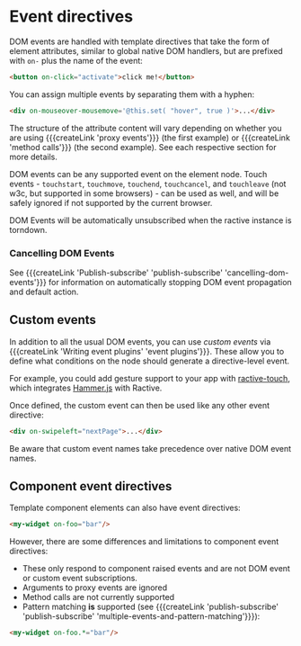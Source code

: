 # Event directives


DOM events are handled with template directives that take the form of element attributes, similar to global native DOM handlers, but are prefixed with `on-` plus the name of the event:

```html
<button on-click="activate">click me!</button>
```

You can assign multiple events by separating them with a hyphen:

```html
<div on-mouseover-mousemove='@this.set( "hover", true )'>...</div>
```
The structure of the attribute content will vary depending on whether you are using {{{createLink 'proxy events'}}} (the first example) or {{{createLink 'method calls'}}} (the second example). See each respective section for more details.

DOM events can be any supported event on the element node. Touch events - `touchstart`, `touchmove`, `touchend`, `touchcancel`, and `touchleave` (not w3c, but supported in some browsers) - can be used as well, and will be safely ignored if not supported by the current browser.

DOM Events will be automatically unsubscribed when the ractive instance is torndown.

### Cancelling DOM Events

See {{{createLink 'Publish-subscribe' 'publish-subscribe' 'cancelling-dom-events'}}} for information on automatically stopping DOM event propagation and default action.

## Custom events

In addition to all the usual DOM events, you can use *custom events* via {{{createLink 'Writing event plugins' 'event plugins'}}}. These allow you to define what conditions on the node should generate a directive-level event.

For example, you could add gesture support to your app with [ractive-touch](https://github.com/rstacruz/ractive-touch), which integrates [Hammer.js](http://hammerjs.github.io/) with Ractive.

Once defined, the custom event can then be used like any other event directive:

```html
<div on-swipeleft="nextPage">...</div>
```
Be aware that custom event names take precedence over native DOM event names.

## Component event directives

Template component elements can also have event directives:

```html
<my-widget on-foo="bar"/>
```

However, there are some differences and limitations to component event directives:

* These only respond to component raised events and are not DOM event or custom event subscriptions.
* Arguments to proxy events are ignored
* Method calls are not currently supported
* Pattern matching __is__ supported (see {{{createLink 'publish-subscribe' 'publish-subscribe' 'multiple-events-and-pattern-matching'}}}):
```html
<my-widget on-foo.*="bar"/>
```
